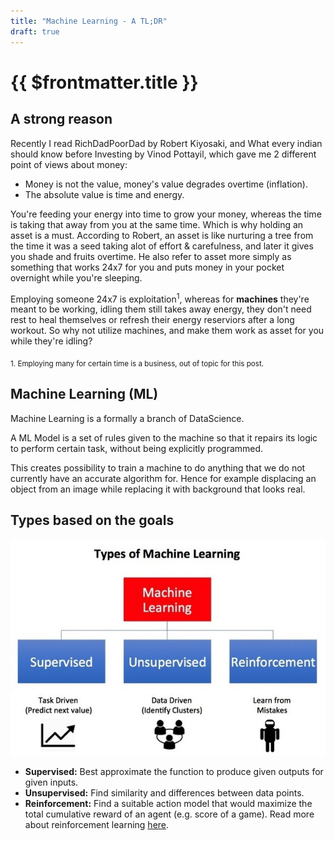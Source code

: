 ```yaml
---
title: "Machine Learning - A TL;DR"
draft: true
---
```


# {{ $frontmatter.title }}

## A strong reason

Recently I read RichDadPoorDad by Robert Kiyosaki, and What every indian should know before Investing by Vinod Pottayil, which gave me 2 different point of views about money:
* Money is not the value, money's value degrades overtime (inflation).
* The absolute value is time and energy.

You're feeding your energy into time to grow your money, whereas the time is taking that away from you at the same time. Which is why holding an asset is a must. According to Robert, an asset is like nurturing a tree from the time it was a seed taking alot of effort & carefulness, and later it gives you shade and fruits overtime. He also refer to asset more simply as something that works 24x7 for you and puts money in your pocket overnight while you're sleeping.

Employing someone 24x7 is exploitation<sup>1</sup>, whereas for **machines** they're meant to be working, idling them still takes away energy, they don't need rest to heal themselves or refresh their energy reserviors after a long workout. So why not utilize machines, and make them work as asset for you while they're idling?

<sub>1. Employing many for certain time is a business, out of topic for this post.</sub>

## Machine Learning (ML)

Machine Learning is a formally a branch of DataScience.

A ML Model is a set of rules given to the machine so that it repairs its logic to perform certain task, without being explicitly programmed.

This creates possibility to train a machine to do anything that we do not currently have an accurate algorithm for. Hence for example displacing an object from an image while replacing it with background that looks real.


## Types based on the goals

![ml-techniques](./ml-tldr/ml-techniques.jpeg)

* **Supervised:** Best approximate the function to produce given outputs for given inputs.
* **Unsupervised:** Find similarity and differences between data points.
* **Reinforcement:** Find a suitable action model that would maximize the total cumulative reward of an agent (e.g. score of a game). Read more about reinforcement learning [here](https://towardsdatascience.com/reinforcement-learning-101-e24b50e1d292).

<!--
TODO: Sort out resources

Importance of hidden layers (DL): https://towardsdatascience.com/how-neural-networks-solve-the-xor-problem-59763136bdd7
Rule of Thumb to choose number of hidden layers (DL): https://stats.stackexchange.com/a/136542

https://towardsdatascience.com/introduction-to-various-reinforcement-learning-algorithms-i-q-learning-sarsa-dqn-ddpg-72a5e0cb6287
https://www.learndatasci.com/tutorials/reinforcement-q-learning-scratch-python-openai-gym/#:~:text=Reinforcement%20Learning%20will%20learn%20a,highest%20cumulative%20long%2Dterm%20reward.
-->
